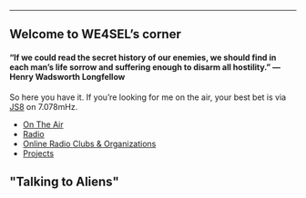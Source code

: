 
----------

## Welcome to WE4SEL’s corner 

#### “If we could read the secret history of our enemies, we should find in each man’s life sorrow and suffering enough to disarm all hostility.” ― Henry Wadsworth Longfellow

So here you have it. If you’re looking for me on the air, your best bet is via  [JS8](http://js8call.com/)  on 7.078mHz.

-   [On The Air](https://github.com/we4sel/we4sel.github.io/blob/master/ontheair.md)
-   [Radio](https://github.com/we4sel/we4sel.github.io/blob/master/radio.md)
-   [Online Radio Clubs & Organizations](https://github.com/we4sel/we4sel.github.io/blob/master/clubs.md)
-   [Projects](https://github.com/we4sel/we4sel.github.io/blob/master/projects.md)

##  "Talking to Aliens"
<!--stackedit_data:
eyJoaXN0b3J5IjpbNTg5MDU0ODIxLDIwMzM5MTU0LC04MjYyMD
g0MzRdfQ==
-->